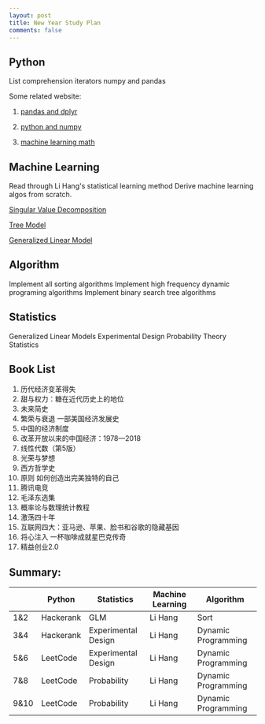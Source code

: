 ```yaml
---
layout: post
title: New Year Study Plan
comments: false
---
```



## Python
List comprehension
iterators
numpy and pandas

Some related website:
1. [pandas and dplyr](https://pandas.pydata.org/pandas-docs/stable/getting_started/comparison/comparison_with_r.html)

2. [python and numpy](https://www.labri.fr/perso/nrougier/from-python-to-numpy/)

3. [machine learning math](https://www.bilibili.com/video/av70839977/?spm_id_from=333.788.videocard.0)


## Machine Learning
Read through Li Hang's statistical learning method
Derive machine learning algos from scratch.

[Singular Value Decomposition](https://www.cs.cmu.edu/~venkatg/teaching/CStheory-infoage/book-chapter-4.pdf)

[Tree Model](https://xgboost.readthedocs.io/en/latest/tutorials/model.html)

[Generalized Linear Model](https://www.amazon.ca/Introduction-Generalized-Linear-Models-Fourth/dp/1138741515/)


## Algorithm
Implement all sorting algorithms
Implement high frequency dynamic programing algorithms
Implement binary search tree algorithms


## Statistics
Generalized Linear Models
Experimental Design
Probability Theory
Statistics

## Book List

1. 历代经济变革得失
2. 甜与权力：糖在近代历史上的地位
3. 未来简史
4. 繁荣与衰退 一部美国经济发展史
5. 中国的经济制度
6. 改革开放以来的中国经济：1978—2018
7. 线性代数（第5版）
8. 光荣与梦想
9. 西方哲学史
10. 原则 如何创造出完美独特的自己
11. 腾讯电竞
12. 毛泽东选集
13. 概率论与数理统计教程
14. 激荡四十年
15. 互联网四大：亚马逊、苹果、脸书和谷歌的隐藏基因
16. 将心注入 一杯咖啡成就星巴克传奇
17. 精益创业2.0


## Summary:
|      | Python    | Statistics          | Machine Learning | Algorithm           |
|------|-----------|---------------------|------------------|---------------------|
| 1&2  | Hackerank | GLM                 | Li Hang          | Sort                |
| 3&4  | Hackerank | Experimental Design | Li Hang          | Dynamic Programming |
| 5&6  | LeetCode  | Experimental Design | Li Hang          | Dynamic Programming |
| 7&8  | LeetCode  | Probability         | Li Hang          | Dynamic Programming |
| 9&10 | LeetCode  | Probability         | Li Hang          | Dynamic Programming |
